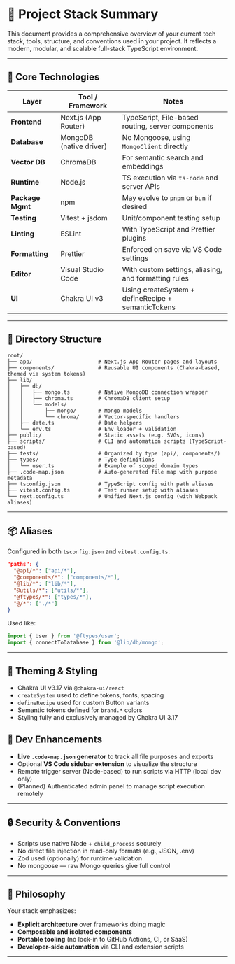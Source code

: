 # 🧱 Project Stack Summary

This document provides a comprehensive overview of your current tech stack, tools, structure, and conventions used in your project. It reflects a modern, modular, and scalable full-stack TypeScript environment.

---

## 🔧 Core Technologies

| Layer            | Tool / Framework        | Notes                                                |
| ---------------- | ----------------------- | ---------------------------------------------------- |
| **Frontend**     | Next.js (App Router)    | TypeScript, File-based routing, server components    |
| **Database**     | MongoDB (native driver) | No Mongoose, using `MongoClient` directly            |
| **Vector DB**    | ChromaDB                | For semantic search and embeddings                   |
| **Runtime**      | Node.js                 | TS execution via `ts-node` and server APIs           |
| **Package Mgmt** | npm                     | May evolve to `pnpm` or `bun` if desired             |
| **Testing**      | Vitest + jsdom          | Unit/component testing setup                         |
| **Linting**      | ESLint                  | With TypeScript and Prettier plugins                 |
| **Formatting**   | Prettier                | Enforced on save via VS Code settings                |
| **Editor**       | Visual Studio Code      | With custom settings, aliasing, and formatting rules |
| **UI**           | Chakra UI v3            | Using createSystem + defineRecipe + semanticTokens   |

---

## 📁 Directory Structure

```
root/
├── app/                     # Next.js App Router pages and layouts
├── components/              # Reusable UI components (Chakra-based, themed via system tokens)
├── lib/
│   ├── db/
│   │   ├── mongo.ts         # Native MongoDB connection wrapper
│   │   ├── chroma.ts        # ChromaDB client setup
│   │   └── models/
│   │       ├── mongo/       # Mongo models
│   │       └── chroma/      # Vector-specific handlers
│   ├── date.ts              # Date helpers
│   └── env.ts               # Env loader + validation
├── public/                  # Static assets (e.g. SVGs, icons)
├── scripts/                 # CLI and automation scripts (TypeScript-based)
├── tests/                   # Organized by type (api/, components/)
├── types/                   # Type definitions
│   └── user.ts              # Example of scoped domain types
├── .code-map.json           # Auto-generated file map with purpose metadata
├── tsconfig.json            # TypeScript config with path aliases
├── vitest.config.ts         # Test runner setup with aliases
└── next.config.ts           # Unified Next.js config (with Webpack aliases)
```

---

## 📦 Aliases

Configured in both `tsconfig.json` and `vitest.config.ts`:

```json
"paths": {
  "@api/*": ["api/*"],
  "@components/*": ["components/*"],
  "@lib/*": ["lib/*"],
  "@utils/*": ["utils/*"],
  "@ftypes/*": ["types/*"],
  "@/*": ["./*"]
}
```

Used like:

```ts
import { User } from '@ftypes/user';
import { connectToDatabase } from '@lib/db/mongo';
```

---

## 🎨 Theming & Styling

- Chakra UI v3.17 via `@chakra-ui/react`
- `createSystem` used to define tokens, fonts, spacing
- `defineRecipe` used for custom Button variants
- Semantic tokens defined for `brand.*` colors
- Styling fully and exclusively managed by Chakra UI 3.17

## 🔁 Dev Enhancements

- **Live `.code-map.json` generator** to track all file purposes and exports
- Optional **VS Code sidebar extension** to visualize the structure
- Remote trigger server (Node-based) to run scripts via HTTP (local dev only)
- (Planned) Authenticated admin panel to manage script execution remotely

---

## 🔒 Security & Conventions

- Scripts use native Node + `child_process` securely
- No direct file injection in read-only formats (e.g., JSON, .env)
- Zod used (optionally) for runtime validation
- No mongoose — raw Mongo queries give full control

---

## 🧠 Philosophy

Your stack emphasizes:

- **Explicit architecture** over frameworks doing magic
- **Composable and isolated components**
- **Portable tooling** (no lock-in to GitHub Actions, CI, or SaaS)
- **Developer-side automation** via CLI and extension scripts

---
